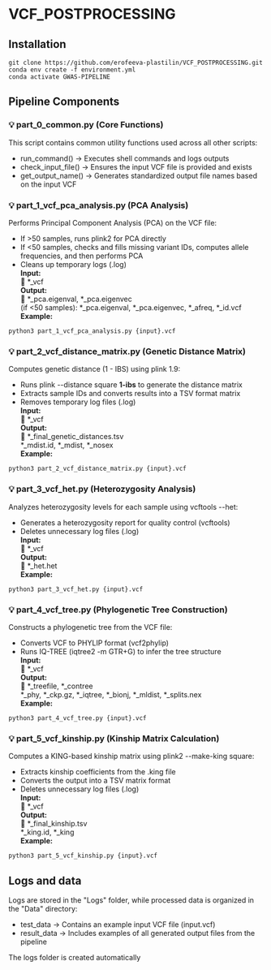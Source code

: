 # VCF_POSTPROCESSING
## Installation
```
git clone https://github.com/erofeeva-plastilin/VCF_POSTPROCESSING.git
conda env create -f environment.yml
conda activate GWAS-PIPELINE
```
## Pipeline Components
### 💡 **part_0_common.py (Core Functions)**                    
This script contains common utility functions used across all other scripts:                   
- run_command() → Executes shell commands and logs outputs                   
- check_input_file() → Ensures the input VCF file is provided and exists                   
- get_output_name() → Generates standardized output file names based on the input VCF                   

### 💡 **part_1_vcf_pca_analysis.py (PCA Analysis)**                    
Performs Principal Component Analysis (PCA) on the VCF file:                   
- If >50 samples, runs plink2 for PCA directly                   
- If <50 samples, checks and fills missing variant IDs, computes allele frequencies, and then performs PCA                   
- Cleans up temporary logs (.log)                   
**Input:**                   
📄 *_vcf                   
**Output:**                   
📄 *_pca.eigenval, *_pca.eigenvec                      
(if <50 samples): *_pca.eigenval, *_pca.eigenvec, *_afreq, *_id.vcf                   
**Example:**                   
```
python3 part_1_vcf_pca_analysis.py {input}.vcf
```

### 💡 **part_2_vcf_distance_matrix.py (Genetic Distance Matrix)**                    
Computes genetic distance (1 - IBS) using plink 1.9:                   
- Runs plink --distance square **1-ibs** to generate the distance matrix                   
- Extracts sample IDs and converts results into a TSV format matrix                   
- Removes temporary log files (.log)                   
**Input:**                   
📄 *_vcf                   
**Output:**                   
📄 *_final_genetic_distances.tsv                   
*_mdist.id, *_mdist, *_nosex                   
**Example:**                   
```
python3 part_2_vcf_distance_matrix.py {input}.vcf
```

### 💡 **part_3_vcf_het.py (Heterozygosity Analysis)**                   
Analyzes heterozygosity levels for each sample using vcftools --het:                   
- Generates a heterozygosity report for quality control (vcftools)                   
- Deletes unnecessary log files (.log)                   
**Input:**                   
📄 *_vcf                   
**Output:**                   
📄 *_het.het                   
**Example:**                   
```
python3 part_3_vcf_het.py {input}.vcf
```

### 💡 **part_4_vcf_tree.py (Phylogenetic Tree Construction)**                   
Constructs a phylogenetic tree from the VCF file:                   
- Converts VCF to PHYLIP format (vcf2phylip)                   
- Runs IQ-TREE (iqtree2 -m GTR+G) to infer the tree structure                   
**Input:**                   
📄 *_vcf                   
**Output:**                   
📄 *_treefile, *_contree                   
*_phy, *_ckp.gz, *_iqtree, *_bionj,  *_mldist, *_splits.nex                    
**Example:**                   
```
python3 part_4_vcf_tree.py {input}.vcf
```

### 💡 **part_5_vcf_kinship.py (Kinship Matrix Calculation)**                   
Computes a KING-based kinship matrix using plink2 --make-king square:                   

- Extracts kinship coefficients from the .king file
- Converts the output into a TSV matrix format
- Deletes unnecessary log files (.log)                   
**Input:**                   
📄 *_vcf                   
**Output:**                   
📄 *_final_kinship.tsv                   
*_king.id, *_king                   
**Example:**                   
```
python3 part_5_vcf_kinship.py {input}.vcf
```
## Logs and data
Logs are stored in the "Logs" folder, while processed data is organized in the "Data" directory:
- test_data → Contains an example input VCF file (input.vcf)
- result_data → Includes examples of all generated output files from the pipeline

The logs folder is created automatically
